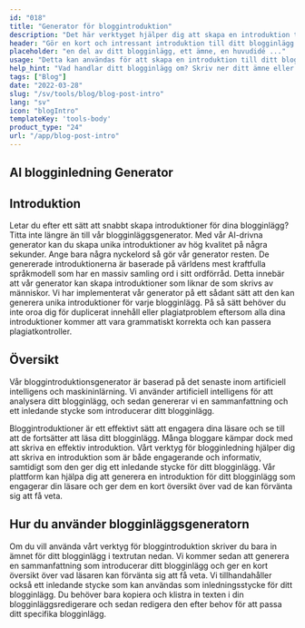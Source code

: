 ```yaml
---
id: "018"
title: "Generator för bloggintroduktion"
description: "Det här verktyget hjälper dig att skapa en introduktion till din blogg. Introduktionen är den viktigaste delen av din blogg, eftersom det är det första som dina läsare ser. Den bör vara catchy och fånga uppmärksamheten, så att dina läsare vill läsa mer."
header: "Gör en kort och intressant introduktion till ditt blogginlägg."
placeholder: "en del av ditt blogginlägg, ett ämne, en huvudidé ..."
usage: "Detta kan användas för att skapa en introduktion till ditt blogginlägg. Det är viktigt att introduktionen är kort och tydlig. Du vill se till att du inkluderar dina viktigaste nyckelord så att ditt inlägg kommer att synas bättre i sökmotorerna."
help_hint: "Vad handlar ditt blogginlägg om? Skriv ner ditt ämne eller din huvudidé så hjälper vi dig att skapa en introduktion till ditt blogginlägg."
tags: ["Blog"]
date: "2022-03-28"
slug: "/sv/tools/blog/blog-post-intro"
lang: "sv"
icon: "blogIntro"
templateKey: 'tools-body'
product_type: "24"
url: "/app/blog-post-intro"
---
```


## AI blogginledning Generator

## Introduktion

Letar du efter ett sätt att snabbt skapa introduktioner för dina blogginlägg? Titta inte längre än till vår blogginläggsgenerator. Med vår AI-drivna generator kan du skapa unika introduktioner av hög kvalitet på några sekunder. Ange bara några nyckelord så gör vår generator resten. De genererade introduktionerna är baserade på världens mest kraftfulla språkmodell som har en massiv samling ord i sitt ordförråd. Detta innebär att vår generator kan skapa introduktioner som liknar de som skrivs av människor. Vi har implementerat vår generator på ett sådant sätt att den kan generera unika introduktioner för varje blogginlägg. På så sätt behöver du inte oroa dig för duplicerat innehåll eller plagiatproblem eftersom alla dina introduktioner kommer att vara grammatiskt korrekta och kan passera plagiatkontroller.

## Översikt

Vår bloggintroduktionsgenerator är baserad på det senaste inom artificiell intelligens och maskininlärning. Vi använder artificiell intelligens för att analysera ditt blogginlägg, och sedan genererar vi en sammanfattning och ett inledande stycke som introducerar ditt blogginlägg.

Bloggintroduktioner är ett effektivt sätt att engagera dina läsare och se till att de fortsätter att läsa ditt blogginlägg. Många bloggare kämpar dock med att skriva en effektiv introduktion. Vårt verktyg för blogginledning hjälper dig att skriva en introduktion som är både engagerande och informativ, samtidigt som den ger dig ett inledande stycke för ditt blogginlägg. Vår plattform kan hjälpa dig att generera en introduktion för ditt blogginlägg som engagerar din läsare och ger dem en kort översikt över vad de kan förvänta sig att få veta.

## Hur du använder blogginläggsgeneratorn

Om du vill använda vårt verktyg för bloggintroduktion skriver du bara in ämnet för ditt blogginlägg i textrutan nedan. Vi kommer sedan att generera en sammanfattning som introducerar ditt blogginlägg och ger en kort översikt över vad läsaren kan förvänta sig att få veta. Vi tillhandahåller också ett inledande stycke som kan användas som inledningsstycke för ditt blogginlägg. Du behöver bara kopiera och klistra in texten i din blogginläggsredigerare och sedan redigera den efter behov för att passa ditt specifika blogginlägg.
